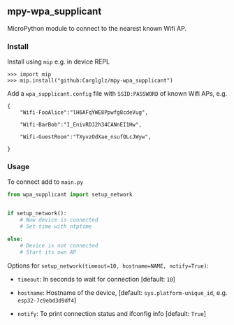 ## mpy-wpa_supplicant

MicroPython module to connect to the nearest known Wifi AP.


### Install

Install using `mip` e.g. in device REPL

```
>>> import mip
>>> mip.install("github:Carglglz/mpy-wpa_supplicant")
```

Add a `wpa_supplicant.config` file with `SSID:PASSWORD` of known Wifi APs, e.g.

```
{
    "Wifi-FooAlice":"lH6AFqYWE8Ppwfg8cdeVug",

    "Wifi-BarBob":"I_EnivRDJ2h34CANnEI1Hw",

    "Wifi-GuestRoom":"TXyvzOdXae_nsufOLcJWyw",

}
```

### Usage

To connect add to `main.py`

```py
from wpa_supplicant import setup_network


if setup_network():
    # Now device is connected
    # Set time with ntptime

else:
    # Device is not connected
    # Start its own AP

```

Options for `setup_network(timeout=10, hostname=NAME, notify=True)`:

- `timeout`: In seconds to wait for connection [default: `10`]

- `hostname`: Hostname of the device, [default: `sys.platform-unique_id`, e.g. `esp32-7c9ebd3d9df4`]

- `notify`: To print connection status and ifconfig info [default: `True`] 
